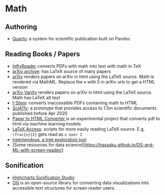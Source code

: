 
# Math

## Authoring

- [Quarto](https://quarto.org/): a system for scientific publication built on Pandoc

## Reading Books / Papers

- [InftyReader](http://www.inftyreader.org/?p=29) converts PDFs with math into text with math in TeX
- [arXiv archive](https://arxiv.org/): has LaTeX source of many papers
- [ar5iv](https://ar5iv.org/) renders papers on arXiv in html using the LaTeX source. Math is rendered via MathML. Replace the x with 5 in arXiv urls to get a HTML version
- [arXiv Vanity](https://www.arxiv-vanity.com/) renders papers on arXiv in html using the LaTeX source. Math has LaTeX alt text
- [I-Stem](https://portal.istemai.com/register): converts inaccessible PDFs containing math to HTML
- [SciA11y](https://scia11y.org/): a prototype that provides access to 1.5m scientific documents published before Apr 2020
- [Paper to HTML Converter ](https://papertohtml.org/) is an experimental project that converts pdf to html via machine learning models
- [LaTeX Access](https://sourceforge.net/projects/latex-access/): scripts for more easily reading LaTeX source. E.g, `\frac{x}{2}` gets read as `x over 2`
- [treemendous, a tree exploration tool](https://github.com/codeofdusk/treemendous)
- ]Some resources for data science](https://hassaku.github.io/DS-and-ML-with-screen-reader/)

## Sonification

- [Highcharts Sonification Studio](https://sonification.highcharts.com/#/)
- [Olli](https://mitvis.github.io/olli/) is an open-source library for converting data visualizations into accessible text structures for screen reader users.
